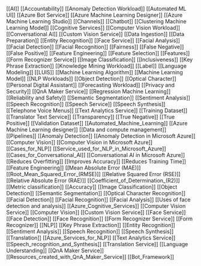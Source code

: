 [[AI]] 
[[Accountability]]
[[Anomaly Detection Workload]]
[[Automated ML UI]]
[[Azure Bot Service]]
[[Azure Machine Learning Designer]]
[[Azure Machine Learning Studio]]
[[Channels]]
[[Chatbot]]
[[Clustering Machine Learning Model]]
[[Cognitive Services]]
[[Computer Vision Workload]]
[[Conversational AI]]
[[Custom Vision Service]]
[[Data Ingestion]]
[[Data Preparation]]
[[Entity Recognition]]
[[Face Service]]
[[Facial Analysis]]
[[Facial Detection]]
[[Facial Recognition]]
[[Fairness]]
[[False Negative]]
[[False Positive]]
[[Feature Engineering]]
[[Feature Selection]]
[[Features]]
[[Form Recognizer Service]]
[[Image Classification]]
[[Inclusiveness]]
[[Key Phrase Extraction]]
[[Knowledge Mining Workload]]
[[Label]]
[[Language Modeling]]
[[LUIS]]
[[Machine Learning Algorithm]]
[[Machine Learning Model]]
[[NLP Workloads]]
[[Object Detection]]
[[Optical Character]]
[[Personal Digital Assistant]]
[[Forecasting Workload]]
[[Privacy and Security]]
[[QnA Maker Service]]
[[Regression Machine Learning]]
[[Reliability and Safety]]
[[Semantic Segmentation]]
[[Sentiment Analysis]]
[[Speech Recognition]]
[[Speech Service]]
[[Speech Synthesis]]
[[Telephone Voice Menus]]
[[Text Analytics Service]]
[[Training Dataset]]
[[Translator Text Service]]
[[Transparency]]
[[True Negative]]
[[True Positive]]
[[Validation Dataset]]
[[Automated_Machine_Learning]]
[[Azure Machine Learning designer]]
[[Data and compute management]]
[[Pipelines]]
[[Anomaly Detection]]
[[Anomaly Detection in Microsoft Azure]]
[[Computer Vision]]
[[Computer Vision in Microsoft Azure]]
[[Cases_for_NLP]]
[[Service_used_for_NLP_in_Microsoft_Azure]]
[[Cases_for_Conversational_AI]]
[[Conversational AI in Microsoft Azure]]
[[Reduces Overfitting]]
[[Improves Accuracy]]
[[Reduces Training Time]]
[[Feature Engineering]]
[[Mean Absolute Error (MAE)]]
[[Root_Mean_Squared_Error_(RMSE)]]
[[Relative Squared Error (RSE)]]
[[Relative Absolute Error (RAE)]]
[[Coefficient_of_Determination_(R2)]]
[[Metric classification]]
[[Accuracy]]
[[Image Classification]]
[[Object Detection]]
[[Semantic Segmentation]]
[[Optical Character Recognition]]
[[Facial Detection]]
[[Facial Recognition]]
[[Facial Analysis]]
[[Uses of face detection and analysis]]
[[Azure_Cognitive_Services]]
[[Computer Vision Service]]
[[Computer Vision]]
[[Custom Vision Service]]
[[Face Service]]
[[Face Detection]]
[[Face Recognition]]
[[Form Recognizer Service]]
[[Form Recognizer]]
[[NLP]]
[[Key Phrase Extraction]]
[[Entity Recognition]]
[[Sentiment Analysis]]
[[Speech Recognition]]
[[Speech Synthesis]]
[[Translation]]
[[Azure_Services_for_NLP]]
[[Text Analytics Service]]
[[Speech_recognition_and_Synthesis]]
[[Translation Service]]
[[Language Understanding]]
[[QnA Maker Service]]
[[Resources_created_with_QnA_Maker_Service]]
[[Bot_Framework]]